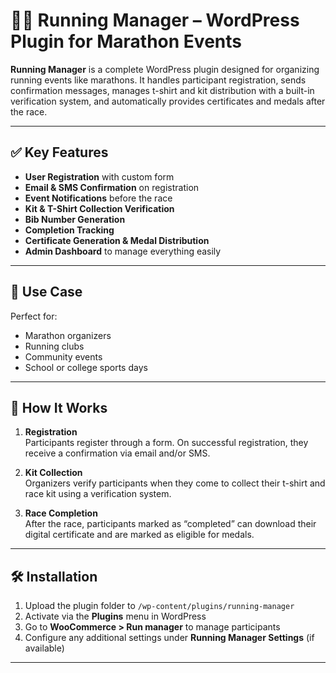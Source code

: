 # 🏃‍♂️ Running Manager – WordPress Plugin for Marathon Events

**Running Manager** is a complete WordPress plugin designed for organizing running events like marathons. It handles participant registration, sends confirmation messages, manages t-shirt and kit distribution with a built-in verification system, and automatically provides certificates and medals after the race.

---

## ✅ Key Features

- **User Registration** with custom form
- **Email & SMS Confirmation** on registration
- **Event Notifications** before the race
- **Kit & T-Shirt Collection Verification**
- **Bib Number Generation**
- **Completion Tracking**
- **Certificate Generation & Medal Distribution**
- **Admin Dashboard** to manage everything easily

---

## 📸 Use Case

Perfect for:
- Marathon organizers
- Running clubs
- Community events
- School or college sports days

---

## 🚀 How It Works

1. **Registration**  
   Participants register through a form. On successful registration, they receive a confirmation via email and/or SMS.

2. **Kit Collection**  
   Organizers verify participants when they come to collect their t-shirt and race kit using a verification system.

3. **Race Completion**  
   After the race, participants marked as “completed” can download their digital certificate and are marked as eligible for medals.

---

## 🛠️ Installation

1. Upload the plugin folder to `/wp-content/plugins/running-manager`
2. Activate via the **Plugins** menu in WordPress
3. Go to **WooCommerce > Run manager** to manage participants
4. Configure any additional settings under **Running Manager Settings** (if available)

---


